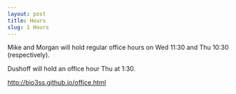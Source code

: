 ```yaml
---
layout: post
title: Hours
slug: 1 Hours
---
```


Mike and Morgan will hold regular office hours on Wed 11:30 and Thu 10:30 (respectively).

Dushoff will hold an office hour Thu at 1:30.

http://bio3ss.github.io/office.html
